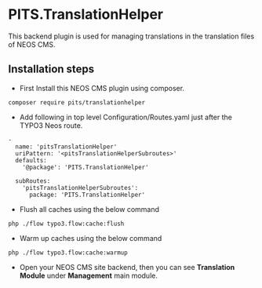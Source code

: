 # PITS.TranslationHelper
This backend plugin is used for managing translations in the translation files of NEOS CMS.
## Installation steps

-   First Install this NEOS CMS plugin using composer.
```
composer require pits/translationhelper
```
-   Add following in top level Configuration/Routes.yaml just after the TYPO3 Neos route.
```
-
  name: 'pitsTranslationHelper'
  uriPattern: '<pitsTranslationHelperSubroutes>'
  defaults:
    '@package': 'PITS.TranslationHelper'

  subRoutes:
    'pitsTranslationHelperSubroutes':
      package: 'PITS.TranslationHelper'
```
-   Flush all caches using the below command
```
php ./flow typo3.flow:cache:flush
```
-   Warm up caches using the below command
```
php ./flow typo3.flow:cache:warmup
```
-   Open your NEOS CMS site backend, then you can see **Translation Module** under **Management** main module.
